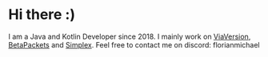 # Hi there :)

I am a Java and Kotlin Developer since 2018.
I mainly work on [ViaVersion](https://github.com/ViaVersion), [BetaPackets](https://github.com/BetaPackets) and [Simplex](https://github.com/SimplexDevelopment).
Feel free to contact me on discord: florianmichael
